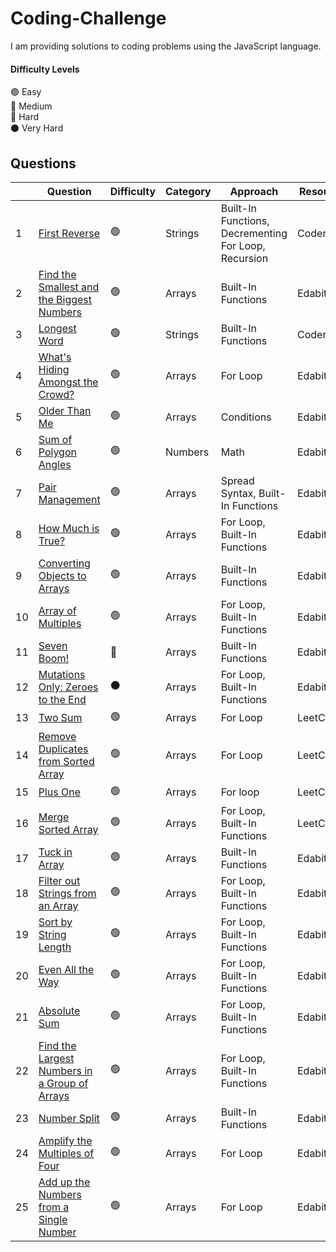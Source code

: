 # Coding-Challenge
I am providing solutions to coding problems using the JavaScript language.
#### Difficulty Levels

🟢 Easy  
🔵 Medium  
🔴 Hard  
⚫️ Very Hard

## Questions

| | Question | Difficulty | Category | Approach |Resource|
|-| -------- | ---------- | -------| -------- |-----|
|1| [First Reverse](First%20Reverse.md) |     🟢     | Strings | Built-In Functions, Decrementing For Loop, Recursion  | Coderbyte|
|2| [Find the Smallest and the Biggest Numbers](Find%20the%20Smallest%20and%20Biggest%20Numbers.md)| 🟢| Arrays | Built-In Functions|Edabit|
|3| [Longest Word](Longest%20Word.md) |     🟢     |       Strings       | Built-In Functions  |Coderbyte|
|4| [What's Hiding Amongst the Crowd?](What's%20Hiding%20Amongst%20the%20Crowd%3F.md)  |     🟢     |       Arrays       | For Loop  |Edabit|
|5| [Older Than Me](Older%20Than%20Me.md)  |     🟢     |       Arrays       | Conditions  | Edabit|
|6|[Sum of Polygon Angles](Sum%20of%20Polygon%20Angles.md) |     🟢     |       Numbers       | Math  | Edabit|
|7|[Pair Management](Pair%20Management.md)  |     🟢     |       Arrays       | Spread Syntax, Built-In Functions  | Edabit|
|8|[How Much is True?](How%20Much%20is%20True%3F.md)  |     🟢     |       Arrays       |  For Loop, Built-In Functions | Edabit|
|9|[Converting Objects to Arrays](Converting%20Objects%20to%20Arrays.md)   |     🟢     |       Arrays       |  Built-In Functions |Edabit|
|10|[Array of Multiples](Array%20of%20Multiples.md)   |     🟢     |       Arrays       |  For Loop, Built-In Functions |Edabit|
|11|[Seven Boom!](Seven%20Boom!.md)   |     🔵   |       Arrays       |  Built-In Functions |Edabit|
|12|[Mutations Only: Zeroes to the End](https://github.com/Code1PK/Coding-Challenge/blob/main/Mutations%20Only:%20Zeroes%20to%20the%20End.md)|⚫️|Arrays|   For Loop, Built-In Functions |Edabit|
|13|[Two Sum](Two%20Sum.md)  |     🟢     |       Arrays       |  For Loop | LeetCode |
|14|[Remove Duplicates from Sorted Array](Remove%20Duplicates%20from%20Sorted%20Array.md)   |     🟢     |       Arrays       |  For Loop | LeetCode |
|15|[Plus One](Plus%20One.md)   |     🟢     |       Arrays       |  For loop | LeetCode |
|16|[Merge Sorted Array](Merge%20Sorted%20Array.md)   |     🟢     |       Arrays       |  For Loop, Built-In Functions | LeetCode |
|17|[Tuck in Array](Tuck%20in%20Array.md)   |     🟢     |       Arrays       |  Built-In Functions | Edabit|
|18|[Filter out Strings from an Array](Filter%20out%20Strings%20from%20an%20Array.md)   |     🟢     |       Arrays       |  For Loop, Built-In Functions | Edabit|
|19|[Sort by String Length](Sort%20by%20String%20Length.md)   |     🟢     |       Arrays       |  For Loop, Built-In Functions | Edabit|
|20|[Even All the Way](Even%20All%20the%20Way.md)   |     🟢     |       Arrays       |  For Loop, Built-In Functions | Edabit|
|21|[Absolute Sum](Absolute%20Sum.md)   |     🟢     |       Arrays       |  For Loop, Built-In Functions | Edabit|
|22|[Find the Largest Numbers in a Group of Arrays](Find%20the%20Largest%20Numbers%20in%20a%20Group%20of%20Arrays.md)   |     🟢     |       Arrays       |  For Loop, Built-In Functions | Edabit|
|23|[Number Split](Number%20Split.md)   |     🟢     |       Arrays       |  Built-In Functions | Edabit|
|24|[Amplify the Multiples of Four](Amplify%20the%20Multiples%20of%20Four.md)   |     🟢     |       Arrays       |  For Loop | Edabit|
|25|[Add up the Numbers from a Single Number](Add%20up%20the%20Numbers%20from%20a%20Single%20Number.md)   |     🟢     |       Arrays       |  For Loop | Edabit|
